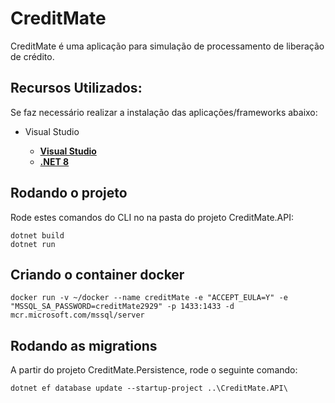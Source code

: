 # CreditMate

CreditMate é uma aplicação para simulação de processamento de liberação de crédito.

## Recursos Utilizados:

Se faz necessário realizar a instalação das aplicações/frameworks abaixo:

* Visual Studio

    - **[Visual Studio](https://visualstudio.microsoft.com/downloads/?WT.mc_id=javascript-0000-gllemos)**
    - **[.NET 8]([https://dotnet.microsoft.com/download?WT.mc_id=javascript-0000-gllemos](https://dotnet.microsoft.com/pt-br/download/dotnet/8.0))**

## Rodando o projeto
Rode estes comandos do CLI no na pasta do projeto CreditMate.API:

```console
dotnet build
dotnet run
```

## Criando o container docker

```
docker run -v ~/docker --name creditMate -e "ACCEPT_EULA=Y" -e "MSSQL_SA_PASSWORD=creditMate2929" -p 1433:1433 -d mcr.microsoft.com/mssql/server
```



## Rodando as migrations

A partir do projeto CreditMate.Persistence, rode o seguinte comando:

```console
dotnet ef database update --startup-project ..\CreditMate.API\
```
### 
